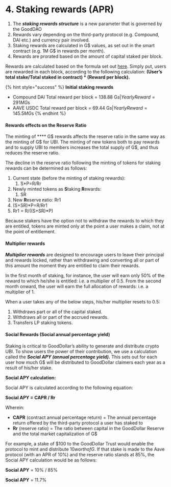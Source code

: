 # 4. Staking rewards (APR)

1. The _**staking rewards structure**_ is a new parameter that is governed by the GoodDAO
2. Rewards vary depending on the third-party protocol (e.g. Compound, DAI etc.) and currency pair involved.
3. Staking rewards are calculated in G$ values, as set out in the smart contract (e.g. 1M G$ in rewards per month).
4. Rewards are prorated based on the amount of capital staked per block.

Rewards are calculated based on the formula set out [here](https://eips.ethereum.org/EIPS/eip-2917). Simply put, users are rewarded in each block, according to the following calculation: **(User’s total stake/Total staked in contract) \* (Reward per block).**

{% hint style="success" %}
**Initial staking rewards**

* Compound DAI Total reward per block = 138.88 G$s | Yearly Reward = 291M G$s
* AAVE USDC Total reward per block = 69.44 G$s | Yearly Reward = 145.5M G$s
{% endhint %}

#### **Rewards effects on the Reserve Ratio**

The minting of **** G$ rewards affects the reserve ratio in the same way as the minting of G$ for UBI. The minting of new tokens both to pay rewards and to supply UBI to members increases the total supply of G$, and thus reduces the reserve ratio.

The decline in the reserve ratio following the minting of tokens for staking rewards can be determined as follows:

1. Current state (before the minting of staking rewards):
   1. S\*P=R/Rr
2. Newly minted tokens as **S**taking **R**ewards:
   1. SR
3. New **R**eserve **r**atio: Rr1
4. (S+SR)\*P=R/Rr1
5. Rr1 = R/((S+SR)\*P)

Because stakers have the option not to withdraw the rewards to which they are entitled, tokens are minted only at the point a user makes a claim, not at the point of entitlement.

#### **Multiplier rewards**

_**Multiplier rewards**_ are designed to encourage users to leave their principal and rewards locked, rather than withdrawing and converting all or part of this amount the moment they are entitled to claim their rewards.

In the first month of staking, for instance, the user will earn only 50% of the reward to which he/she is entitled: i.e. a multiplier of 0.5. From the second month onward, the user will earn the full allocation of rewards: i.e. a multiplier of 1.

When a user takes any of the below steps, his/her multiplier resets to 0.5:

1. Withdraws part or all of the capital staked.
2. Withdraws all or part of the accrued rewards.
3. Transfers LP staking tokens.

#### **Social Rewards (Social annual percentage yield)** <a href="#_iutabpno9adx" id="_iutabpno9adx"></a>

Staking is critical to GoodDollar’s ability to generate and distribute crypto UBI. To show users the power of their contribution, we use a calculation called the _**Social APY (annual percentage yield).**_ This sets out for each user how much G$ will be distributed to GoodDollar claimers each year as a result of his/her stake.

**Social APY calculation:**

Social APY is calculated according to the following equation:

**Social APY = CAPR / Rr**

Wherein:

* **CAPR** (contract annual percentage return) = The annual percentage return offered by the third-party protocol a user has staked to
* **Rr** (reserve ratio) = The ratio between capital in the GoodDollar Reserve and the total market capitalization of G$

For example, a stake of $100 to the GoodDollar Trust would enable the protocol to mint and distribute $10 worth of G$. If that stake is made to the Aave protocol (with an APR of 10%) and the reserve ratio stands at 85%, the Social APY calculation would be as follows:

**Social APY** = 10% / 85%

**Social APY** = 11.7%
